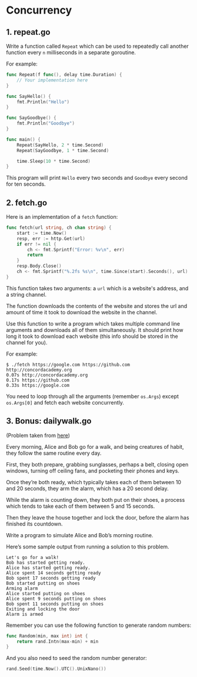 # Concurrency

## 1. repeat.go

Write a function called `Repeat` which can be used to repeatedly
call another function every `n` milliseconds in a separate goroutine.

For example:

```go
func Repeat(f func(), delay time.Duration) {
    // Your implementation here
}

func SayHello() {
    fmt.Println("Hello")
}

func SayGoodbye() {
    fmt.Println("Goodbye")
}

func main() {
    Repeat(SayHello, 2 * time.Second)
    Repeat(SayGoodbye, 1 * time.Second)

    time.Sleep(10 * time.Second)
}
```

This program will print `Hello` every two seconds and `Goodbye` every second for
ten seconds.

## 2. fetch.go

Here is an implementation of a `fetch` function:

```go
func fetch(url string, ch chan string) {
    start := time.Now()
    resp, err := http.Get(url)
    if err != nil {
        ch <- fmt.Sprintf("Error: %v\n", err)
        return
    }
    resp.Body.Close()
    ch <- fmt.Sprintf("%.2fs %s\n", time.Since(start).Seconds(), url)
}
```

This function takes two arguments: a `url` which is a website's address,
and a string channel.

The function downloads the contents of the website and stores the url and amount of
time it took to download the website in the channel.

Use this function to write a program which takes multiple command line arguments
and downloads all of them simultaneously. It should print how long it took to
download each website (this info should be stored in the channel for you).

For example:

```
$ ./fetch https://google.com https://github.com http://concordacademy.org
0.07s http://concordacademy.org
0.17s https://github.com
0.33s https://google.com
```

You need to loop through all the arguments (remember `os.Args`) except `os.Args[0]`
and fetch each website concurrently.

## 3. Bonus: dailywalk.go

(Problem taken from [here](http://whipperstacker.com/2015/10/05/3-trivial-concurrency-exercises-for-the-confused-newbie-gopher/))

Every morning, Alice and Bob go for a walk, and being creatures of habit, they follow the same routine every day.

First, they both prepare, grabbing sunglasses, perhaps a belt, closing open windows, turning off ceiling fans, and pocketing their phones and keys.

Once they’re both ready, which typically takes each of them between 10 and 20 seconds, they arm the alarm, which has a 20 second delay.

While the alarm is counting down, they both put on their shoes, a process which tends to take each of them between 5 and 15 seconds.

Then they leave the house together and lock the door, before the alarm has finished its countdown.

Write a program to simulate Alice and Bob’s morning routine.

Here’s some sample output from running a solution to this problem.

```
Let's go for a walk!
Bob has started getting ready.
Alice has started getting ready.
Alice spent 14 seconds getting ready
Bob spent 17 seconds getting ready
Bob started putting on shoes
Arming alarm
Alice started putting on shoes
Alice spent 9 seconds putting on shoes
Bob spent 11 seconds putting on shoes
Exiting and locking the door
Alarm is armed
```

Remember you can use the following function to generate random numbers:

```go
func Random(min, max int) int {
    return rand.Intn(max-min) + min
}
```

And you also need to seed the random number generator:

```go
rand.Seed(time.Now().UTC().UnixNano())
```
